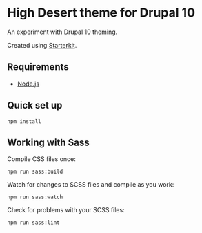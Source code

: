 # High Desert theme for Drupal 10

An experiment with Drupal 10 theming.

Created using [Starterkit](https://www.drupal.org/docs/core-modules-and-themes/core-themes/starterkit-theme).

## Requirements

* [Node.js](https://nodejs.org/)

## Quick set up

`npm install`

## Working with Sass

Compile CSS files once:

`npm run sass:build`

Watch for changes to SCSS files and compile as you work:

`npm run sass:watch`

Check for problems with your SCSS files:

`npm run sass:lint`
